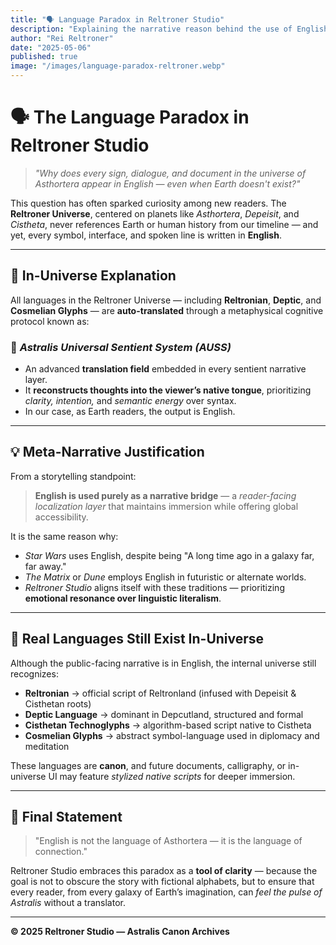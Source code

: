 ```yaml
---
title: "🗣️ Language Paradox in Reltroner Studio"
description: "Explaining the narrative reason behind the use of English in a universe where Earth never existed."
author: "Rei Reltroner"
date: "2025-05-06"
published: true
image: "/images/language-paradox-reltroner.webp"
---
```


# 🗣️ The Language Paradox in Reltroner Studio

> *"Why does every sign, dialogue, and document in the universe of Asthortera appear in English — even when Earth doesn't exist?"*

This question has often sparked curiosity among new readers. The **Reltroner Universe**, centered on planets like *Asthortera*, *Depeisit*, and *Cistheta*, never references Earth or human history from our timeline — and yet, every symbol, interface, and spoken line is written in **English**.

---

## 🌌 In-Universe Explanation

All languages in the Reltroner Universe — including **Reltronian**, **Deptic**, and **Cosmelian Glyphs** — are **auto-translated** through a metaphysical cognitive protocol known as:

### 🧠 *Astralis Universal Sentient System (AUSS)*

- An advanced **translation field** embedded in every sentient narrative layer.
- It **reconstructs thoughts into the viewer’s native tongue**, prioritizing *clarity, intention,* and *semantic energy* over syntax.
- In our case, as Earth readers, the output is English.

---

## 💡 Meta-Narrative Justification

From a storytelling standpoint:

> **English is used purely as a narrative bridge** — a *reader-facing localization layer* that maintains immersion while offering global accessibility.

It is the same reason why:
- *Star Wars* uses English, despite being "A long time ago in a galaxy far, far away."
- *The Matrix* or *Dune* employs English in futuristic or alternate worlds.
- *Reltroner Studio* aligns itself with these traditions — prioritizing **emotional resonance over linguistic literalism**.

---

## 📜 Real Languages Still Exist In-Universe

Although the public-facing narrative is in English, the internal universe still recognizes:

- **Reltronian** → official script of Reltronland (infused with Depeisit & Cisthetan roots)  
- **Deptic Language** → dominant in Depcutland, structured and formal  
- **Cisthetan Technoglyphs** → algorithm-based script native to Cistheta  
- **Cosmelian Glyphs** → abstract symbol-language used in diplomacy and meditation

These languages are **canon**, and future documents, calligraphy, or in-universe UI may feature *stylized native scripts* for deeper immersion.

---

## 🧭 Final Statement

> "English is not the language of Asthortera — it is the language of connection."

Reltroner Studio embraces this paradox as a **tool of clarity** — because the goal is not to obscure the story with fictional alphabets, but to ensure that every reader, from every galaxy of Earth’s imagination, can *feel the pulse of Astralis* without a translator.

---

**© 2025 Reltroner Studio — Astralis Canon Archives**
